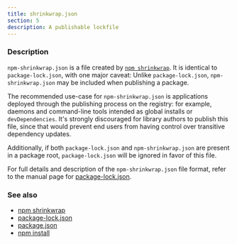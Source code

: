 ```yaml
---
title: shrinkwrap.json
section: 5
description: A publishable lockfile
---
```


### Description

`npm-shrinkwrap.json` is a file created by [`npm shrinkwrap`](/commands/shrinkwrap). It is identical to
`package-lock.json`, with one major caveat: Unlike `package-lock.json`,
`npm-shrinkwrap.json` may be included when publishing a package.

The recommended use-case for `npm-shrinkwrap.json` is applications deployed
through the publishing process on the registry: for example, daemons and
command-line tools intended as global installs or `devDependencies`. It's
strongly discouraged for library authors to publish this file, since that would
prevent end users from having control over transitive dependency updates.

Additionally, if both `package-lock.json` and `npm-shrinkwrap.json` are present
in a package root, `package-lock.json` will be ignored in favor of this file.

For full details and description of the `npm-shrinkwrap.json` file format, refer
to the manual page for [package-lock.json](/configuring-npm/package-lock-json).

### See also

* [npm shrinkwrap](/commands/shrinkwrap)
* [package-lock.json](/configuring-npm/package-lock-json)
* [package.json](/configuring-npm/package-json)
* [npm install](/commands/install)
